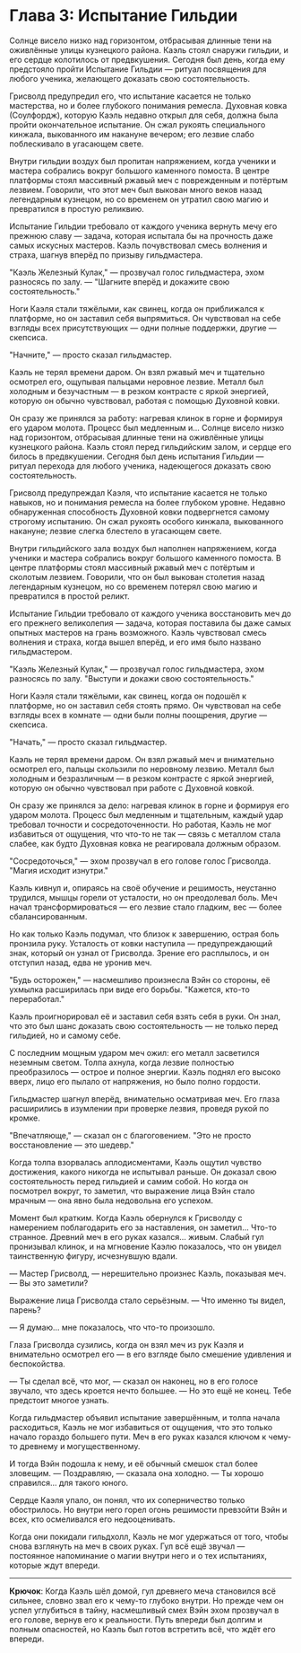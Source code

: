 # Глава 3: Испытание Гильдии

Солнце висело низко над горизонтом, отбрасывая длинные тени на оживлённые улицы кузнецкого района. Каэль стоял снаружи
гильдии, и его сердце колотилось от предвкушения. Сегодня был день, когда ему предстояло пройти Испытание Гильдии —
ритуал посвящения для любого ученика, желающего доказать свою состоятельность.

Грисволд предупредил его, что испытание касается не только мастерства, но и более глубокого понимания ремесла. Духовная
ковка (Соулфордж), которую Каэль недавно открыл для себя, должна была пройти окончательное испытание. Он сжал рукоять
специального кинжала, выкованного им накануне вечером; его лезвие слабо поблескивало в угасающем свете.

Внутри гильдии воздух был пропитан напряжением, когда ученики и мастера собрались вокруг большого каменного помоста. В
центре платформы стоял массивный ржавый меч с поврежденным и потёртым лезвием. Говорили, что этот меч был выкован много
веков назад легендарным кузнецом, но со временем он утратил свою магию и превратился в простую реликвию.

Испытание Гильдии требовало от каждого ученика вернуть мечу его прежнюю славу — задача, которая испытала бы на прочность
даже самых искусных мастеров. Каэль почувствовал смесь волнения и страха, шагнув вперёд по призыву гильдмастера.

"Каэль Железный Кулак," — прозвучал голос гильдмастера, эхом разносясь по залу. — "Шагните вперёд и докажите свою
состоятельность."

Ноги Каэля стали тяжёлыми, как свинец, когда он приближался к платформе, но он заставил себя выпрямиться. Он чувствовал
на себе взгляды всех присутствующих — одни полные поддержки, другие — скепсиса.

"Начните," — просто сказал гильдмастер.

Каэль не терял времени даром. Он взял ржавый меч и тщательно осмотрел его, ощупывая пальцами неровное лезвие. Металл был
холодным и безучастным — в резком контрасте с яркой энергией, которую он обычно чувствовал, работая с помощью Духовной
ковки.

Он сразу же принялся за работу: нагревая клинок в горне и формируя его ударом молота. Процесс был медленным и…
Солнце висело низко над горизонтом, отбрасывая длинные тени на оживлённые улицы кузнецкого района. Каэль стоял перед
гильдийским залом, и сердце его билось в предвкушении. Сегодня был день испытания Гильдии — ритуал перехода для любого
ученика, надеющегося доказать свою состоятельность.

Грисволд предупреждал Каэля, что испытание касается не только навыков, но и понимания ремесла на более глубоком уровне.
Недавно обнаруженная способность Духовной ковки подвергнется самому строгому испытанию. Он сжал рукоять особого кинжала,
выкованного накануне; лезвие слегка блестело в угасающем свете.

Внутри гильдийского зала воздух был наполнен напряжением, когда ученики и мастера собрались вокруг большого каменного
помоста. В центре платформы стоял массивный ржавый меч с потёртым и сколотым лезвием. Говорили, что он был выкован
столетия назад легендарным кузнецом, но со временем потерял свою магию и превратился в простой реликт.

Испытание Гильдии требовало от каждого ученика восстановить меч до его прежнего великолепия — задача, которая поставила
бы даже самых опытных мастеров на грань возможного. Каэль чувствовал смесь волнения и страха, когда вышел вперёд, и его
имя было названо гильдмастером.

"Каэль Железный Кулак," — прозвучал голос гильдмастера, эхом разносясь по залу. "Выступи и докажи свою состоятельность."

Ноги Каэля стали тяжёлыми, как свинец, когда он подошёл к платформе, но он заставил себя стоять прямо. Он чувствовал на
себе взгляды всех в комнате — одни были полны поощрения, другие — скепсиса.

"Начать," — просто сказал гильдмастер.

Каэль не терял времени даром. Он взял ржавый меч и внимательно осмотрел его, пальцы скользили по неровному лезвию.
Металл был холодным и безразличным — в резком контрасте с яркой энергией, которую он обычно чувствовал при работе с
Духовной ковкой.

Он сразу же принялся за дело: нагревая клинок в горне и формируя его ударом молота. Процесс был медленным и тщательным,
каждый удар требовал точности и сосредоточенности. Но работая, Каэль не мог избавиться от ощущения, что что-то не так —
связь с металлом стала слабее, как будто Духовная ковка не реагировала должным образом.

"Сосредоточься," — эхом прозвучал в его голове голос Грисволда. "Магия исходит изнутри."

Каэль кивнул и, опираясь на своё обучение и решимость, неустанно трудился, мышцы горели от усталости, но он преодолевал
боль. Меч начал трансформироваться — его лезвие стало гладким, вес — более сбалансированным.

Но как только Каэль подумал, что близок к завершению, острая боль пронзила руку. Усталость от ковки наступила —
предупреждающий знак, который он узнал от Грисволда. Зрение его расплылось, и он отступил назад, едва не уронив меч.

"Будь осторожен," — насмешливо произнесла Вэйн со стороны, её ухмылка расширилась при виде его борьбы. "Кажется, кто-то
переработал."

Каэль проигнорировал её и заставил себя взять себя в руки. Он знал, что это был шанс доказать свою состоятельность — не
только перед гильдией, но и самому себе.

С последним мощным ударом меч ожил: его металл засветился неземным светом. Толпа ахнула, когда лезвие полностью
преобразилось — острое и полное энергии. Каэль поднял его высоко вверх, лицо его пылало от напряжения, но было полно
гордости.

Гильдмастер шагнул вперёд, внимательно осматривая меч. Его глаза расширились в изумлении при проверке лезвия, проведя
рукой по кромке.

"Впечатляюще," — сказал он с благоговением. "Это не просто восстановление — это шедевр."

Когда толпа взорвалась аплодисментами, Каэль ощутил чувство достижения, какого никогда не испытывал раньше. Он доказал
свою состоятельность перед гильдией и самим собой. Но когда он посмотрел вокруг, то заметил, что выражение лица Вэйн
стало мрачным — она явно была недовольна его успехом.

Момент был кратким. Когда Каэль обернулся к Грисволду с намерением поблагодарить его за наставления, он заметил...
Что-то странное. Древний меч в его руках казался… живым. Слабый гул пронизывал клинок, и на мгновение Каэлю показалось,
что он увидел таинственную фигуру, исчезнувшую вдали.

— Мастер Грисволд, — нерешительно произнес Каэль, показывая меч. — Вы это заметили?

Выражение лица Грисволда стало серьёзным. — Что именно ты видел, парень?

— Я думаю… мне показалось, что что-то произошло.

Глаза Грисволда сузились, когда он взял меч из рук Каэля и внимательно осмотрел его — в его взгляде было смешение
удивления и беспокойства.

— Ты сделал всё, что мог, — сказал он наконец, но в его голосе звучало, что здесь кроется нечто большее. — Но это ещё не
конец. Тебе предстоит многое узнать.

Когда гильдмастер объявил испытание завершённым, и толпа начала расходиться, Каэль не мог избавиться от ощущения, что
это только начало гораздо большего пути. Меч в его руках казался ключом к чему-то древнему и могущественному.

И тогда Вэйн подошла к нему, и её обычный смешок стал более зловещим. — Поздравляю, — сказала она холодно. — Ты хорошо
справился… для такого юного.

Сердце Каэля упало, он понял, что их соперничество только обострилось. Но внутри него горел огонь решимости превзойти
Вэйн и всех, кто осмеливался его недооценивать.

Когда они покидали гильдхолл, Каэль не мог удержаться от того, чтобы снова взглянуть на меч в своих руках. Гул всё ещё
звучал — постоянное напоминание о магии внутри него и о тех испытаниях, которые ждут впереди.

---

**Крючок**: Когда Каэль шёл домой, гул древнего меча становился всё сильнее, словно звал его к чему-то глубоко внутри.
Но прежде чем он успел углубиться в тайну, насмешливый смех Вэйн эхом прозвучал в его голове, вернув его к реальности.
Путь впереди был долгим и полным опасностей, но Каэль был готов встретить всё, что ждёт его впереди.
